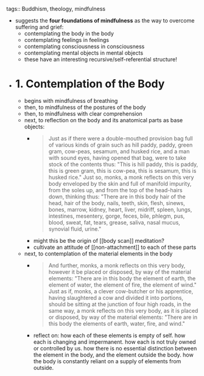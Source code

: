 tags:: Buddhism, theology, mindfulness

- suggests the **four foundations of mindfulness** as the way to overcome suffering and grief:
	- contemplating the body in the body
	- contemplating feelings in feelings
	- contemplating consciousness in consciousness
	- contemplating mental objects in mental objects
	- these have an interesting recursive/self-referential structure!
- # 1. Contemplation of the Body
	- begins with mindfulness of breathing
	- then, to mindfulness of the postures of the body
	- then, to mindfulness with clear comprehension
	- next, to reflection on the body and its anatomical parts as base objects:
		- > Just as if there were a double-mouthed provision bag full of various kinds of grain such as hill paddy, paddy, green gram, cow-peas, sesamum, and husked rice, and a man with sound eyes, having opened that bag, were to take stock of the contents thus: "This is hill paddy, this is paddy, this is green gram, this is cow-pea, this is sesamum, this is husked rice." Just so, monks, a monk reflects on this very body enveloped by the skin and full of manifold impurity, from the soles up, and from the top of the head-hairs down, thinking thus: "There are in this body hair of the head, hair of the body, nails, teeth, skin, flesh, sinews, bones, marrow, kidney, heart, liver, midriff, spleen, lungs, intestines, mesentery, gorge, feces, bile, phlegm, pus, blood, sweat, fat, tears, grease, saliva, nasal mucus, synovial fluid, urine."
		- might this be the origin of [[body scan]] meditation?
		- cultivate an attitude of [[non-attachment]] to each of these parts
	- next, to contemplation of the material elements in the body
		- > And further, monks, a monk reflects on this very body, however it be placed or disposed, by way of the material elements: "There are in this body the element of earth, the element of water, the element of fire, the element of wind."
		  Just as if, monks, a clever cow-butcher or his apprentice, having slaughtered a cow and divided it into portions, should be sitting at the junction of four high roads, in the same way, a monk reflects on this very body, as it is placed or disposed, by way of the material elements: "There are in this body the elements of earth, water, fire, and wind."
		- reflect on: how each of these elements is empty of self. how each is changing and impermanent. how each is not truly owned or controlled by us. how there is no essential distinction between the element in the body, and the element outside the body. how the body is constantly reliant on a supply of elements from outside.